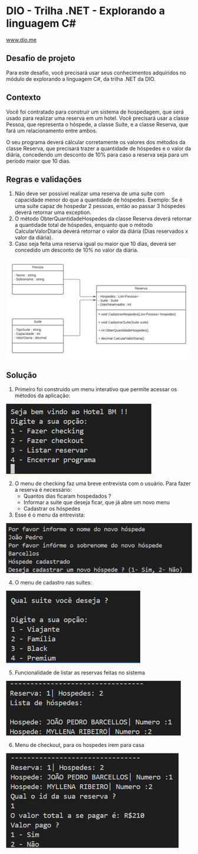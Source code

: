 # DIO - Trilha .NET - Explorando a linguagem C#
www.dio.me

## Desafio de projeto
Para este desafio, você precisará usar seus conhecimentos adquiridos no módulo de explorando a linguagem C#, da trilha .NET da DIO.

## Contexto
Você foi contratado para construir um sistema de hospedagem, que será usado para realizar uma reserva em um hotel. Você precisará usar a classe Pessoa, que representa o hóspede, a classe Suíte, e a classe Reserva, que fará um relacionamento entre ambos.

O seu programa deverá cálcular corretamente os valores dos métodos da classe Reserva, que precisará trazer a quantidade de hóspedes e o valor da diária, concedendo um desconto de 10% para caso a reserva seja para um período maior que 10 dias.

## Regras e validações
1. Não deve ser possível realizar uma reserva de uma suíte com capacidade menor do que a quantidade de hóspedes. Exemplo: Se é uma suíte capaz de hospedar 2 pessoas, então ao passar 3 hóspedes deverá retornar uma exception.
2. O método ObterQuantidadeHospedes da classe Reserva deverá retornar a quantidade total de hóspedes, enquanto que o método CalcularValorDiaria deverá retornar o valor da diária (Dias reservados x valor da diária).
3. Caso seja feita uma reserva igual ou maior que 10 dias, deverá ser concedido um desconto de 10% no valor da diária.


![Diagrama de classe estacionamento](./img/diagrama_classe_hotel.png)

## Solução
1. Primeiro foi construido um menu interativo que permite acessar os métodos da aplicação:

![Menu interativo](./img/menuPrincipal.png)

2. O menu de checking faz uma breve entrevista com o usuário. Para fazer a reserva é necessário:
    - Quantos dias ficaram hospedados ?
    - Informar a suite que deseja ficar, que já abre um novo menu
    - Cadastrar os hóspedes
3. Esse é o menu da entrevista:

![Menu de cadastro](./img/cadastroDeHospedes.png)

4. O menu de cadastro nas suítes:

![Menu das suites](./img/menuDeSuites.png)

5. Funcionalidade de listar as reservas feitas no sistema

![Listagem de hóspedes](./img/listagemDeReservas.png)

6. Menu de checkout, para os hospedes irem para casa

![Menu de checkout](./img/checkout.png)
